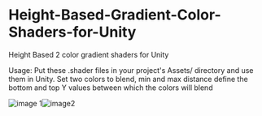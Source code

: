 # Height-Based-Gradient-Color-Shaders-for-Unity
Height Based 2 color gradient shaders for Unity

Usage: Put these .shader files in your project's Assets/ directory and use them in Unity.
Set two colors to blend, min and max distance define the bottom and top Y values between which the colors will blend

![image 1](https://i.imgur.com/v6rCs4c.png)![image2](https://i.imgur.com/MxJc1Ir.png)
